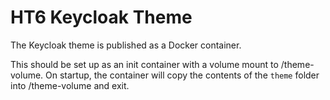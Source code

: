 # HT6 Keycloak Theme
The Keycloak theme is published as a Docker container.

This should be set up as an init container with a volume mount to /theme-volume. On startup, the container will copy the contents of the `theme` folder into /theme-volume and exit.
